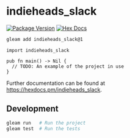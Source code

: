 # indieheads_slack

[![Package Version](https://img.shields.io/hexpm/v/indieheads_slack)](https://hex.pm/packages/indieheads_slack)
[![Hex Docs](https://img.shields.io/badge/hex-docs-ffaff3)](https://hexdocs.pm/indieheads_slack/)

```sh
gleam add indieheads_slack@1
```
```gleam
import indieheads_slack

pub fn main() -> Nil {
  // TODO: An example of the project in use
}
```

Further documentation can be found at <https://hexdocs.pm/indieheads_slack>.

## Development

```sh
gleam run   # Run the project
gleam test  # Run the tests
```
